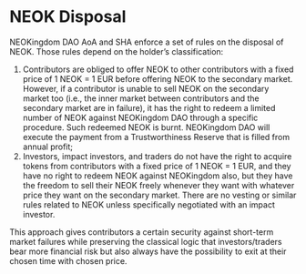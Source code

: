 # NEOK Disposal

NEOKingdom DAO AoA and SHA enforce a set of rules on the disposal of NEOK. Those rules depend on the holder’s classification:

1. Contributors are obliged to offer NEOK to other contributors with a fixed price of 1 NEOK = 1 EUR before offering NEOK to the secondary market. However, if a contributor is unable to sell NEOK on the secondary market too (i.e., the inner market between contributors and the secondary market are in failure), it has the right to redeem a limited number of NEOK against NEOKingdom DAO through a specific procedure. Such redeemed NEOK is burnt. NEOKingdom DAO will execute the payment from a Trustworthiness Reserve that is filled from annual profit;
2. Investors, impact investors, and traders do not have the right to acquire tokens from contributors with a fixed price of 1 NEOK = 1 EUR, and they have no right to redeem NEOK against NEOKingdom also, but they have the freedom to sell their NEOK freely whenever they want with whatever price they want on the secondary market. There are no vesting or similar rules related to NEOK unless specifically negotiated with an impact investor.

This approach gives contributors a certain security against short-term market failures while preserving the classical logic that investors/traders bear more financial risk but also always have the possibility to exit at their chosen time with chosen price.
